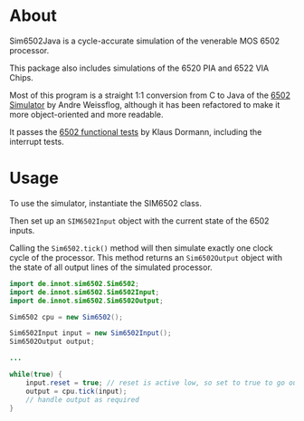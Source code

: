 # About

Sim6502Java is a cycle-accurate simulation of the venerable MOS 6502 processor.

This package also includes simulations of the 6520 PIA and 6522 VIA Chips.

Most of this program is a straight 1:1 conversion from C to Java of the [6502 Simulator](https://github.com/floooh/chips/tree/master/chips)
by Andre Weissflog, although it has been refactored to make it more object-oriented and more readable.

It passes the [6502 functional tests](https://github.com/Klaus2m5/6502_65C02_functional_tests) 
by Klaus Dormann, including the interrupt tests.

# Usage

To use the simulator, instantiate the SIM6502 class.

Then set up an `SIM6502Input` object with the current state of the 6502 inputs.

Calling the `Sim6502.tick()` method will then simulate exactly one clock cycle of the processor.
This method returns an `Sim6502Output` object with the state of all output lines of the simulated processor.

```java
import de.innot.sim6502.Sim6502;
import de.innot.sim6502.Sim6502Input;
import de.innot.sim6502.Sim6502Output;

Sim6502 cpu = new Sim6502();

Sim6502Input input = new Sim6502Input();
Sim6502Output output;

...

while(true) {
	input.reset = true; // reset is active low, so set to true to go out of reset.
	output = cpu.tick(input);
	// handle output as required
}

```





